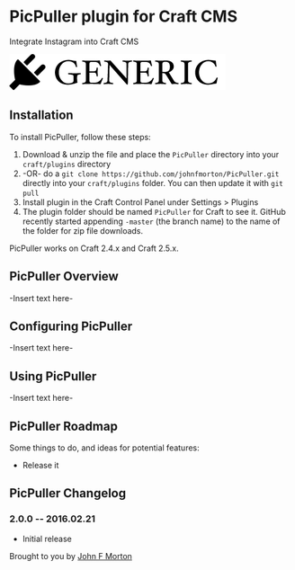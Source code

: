# PicPuller plugin for Craft CMS

Integrate Instagram into Craft CMS

![Screenshot](resources/screenshots/plugin_logo.png)

## Installation

To install PicPuller, follow these steps:

1. Download & unzip the file and place the `PicPuller` directory into your `craft/plugins` directory
2.  -OR- do a `git clone https://github.com/johnfmorton/PicPuller.git` directly into your `craft/plugins` folder.  You can then update it with `git pull`
3. Install plugin in the Craft Control Panel under Settings > Plugins
4. The plugin folder should be named `PicPuller` for Craft to see it.  GitHub recently started appending `-master` (the branch name) to the name of the folder for zip file downloads.

PicPuller works on Craft 2.4.x and Craft 2.5.x.

## PicPuller Overview

-Insert text here-

## Configuring PicPuller

-Insert text here-

## Using PicPuller

-Insert text here-

## PicPuller Roadmap

Some things to do, and ideas for potential features:

* Release it

## PicPuller Changelog

### 2.0.0 -- 2016.02.21

* Initial release

Brought to you by [John F Morton](http://picPuller.com)